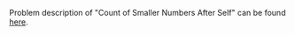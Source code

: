Problem description of "Count of Smaller Numbers After Self" can be found [here](https://leetcode.com/problems/count-of-smaller-numbers-after-self/).
